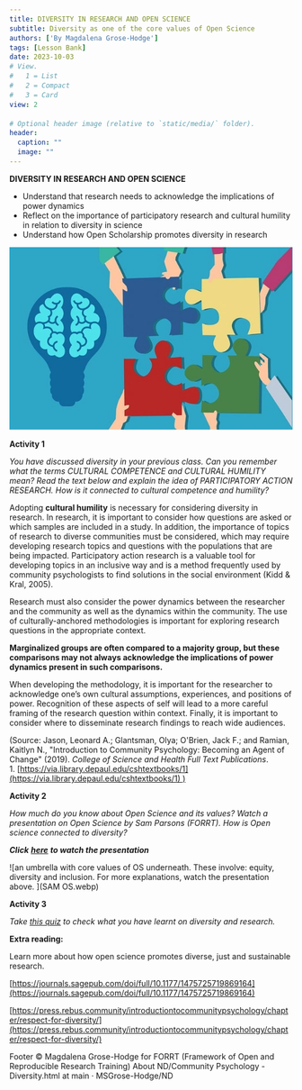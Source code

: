 ```yaml
---
title: DIVERSITY IN RESEARCH AND OPEN SCIENCE
subtitle: Diversity as one of the core values of Open Science
authors: ['By Magdalena Grose-Hodge']
tags: [Lesson Bank]
date: 2023-10-03
# View.
#   1 = List
#   2 = Compact
#   3 = Card
view: 2

# Optional header image (relative to `static/media/` folder).
header:
  caption: ""
  image: ""
---
```



**DIVERSITY IN RESEARCH AND OPEN SCIENCE**

*   Understand that research needs to acknowledge the implications of power dynamics
*   Reflect on the importance of participatory research and cultural humility in relation to diversity in science
*   Understand how Open Scholarship promotes diversity in research

![a picture illustrating collaborative approach to research](../images/research.webp)


**Activity 1**

_You have discussed diversity in your previous class. Can you remember what the terms CULTURAL COMPETENCE and CULTURAL HUMILITY mean? Read the text below and explain the idea of PARTICIPATORY ACTION RESEARCH. How is it connected to cultural competence and humility?_


Adopting **cultural humility** is necessary for considering diversity in research. In research, it is important to consider how questions are asked or which samples are included in a study. In addition, the importance of topics of research to diverse communities must be considered, which may require developing research topics and questions with the populations that are being impacted. Participatory action research is a valuable tool for developing topics in an inclusive way and is a method frequently used by community psychologists to find solutions in the social environment (Kidd & Kral, 2005).

Research must also consider the power dynamics between the researcher and the community as well as the dynamics within the community. The use of culturally-anchored methodologies is important for exploring research questions in the appropriate context.

**Marginalized groups are often compared to a majority group, but these comparisons may not always acknowledge the implications of power dynamics present in such comparisons.** 

When developing the methodology, it is important for the researcher to acknowledge one’s own cultural assumptions, experiences, and positions of power. Recognition of these aspects of self will lead to a more careful framing of the research question within context. Finally, it is important to consider where to disseminate research findings to reach wide audiences.

(Source: Jason, Leonard A.; Glantsman, Olya; O'Brien, Jack F.; and Ramian, Kaitlyn N., "Introduction to Community Psychology: Becoming an Agent of Change" (2019). _College of Science and Health Full Text Publications_. 1. [https://via.library.depaul.edu/cshtextbooks/1](https://via.library.depaul.edu/cshtextbooks/1) )

**Activity 2**

_How much do you know about Open Science and its values? Watch a presentation on Open Science by Sam Parsons (FORRT). How is Open science connected to diversity?_


_**Click**_ **[_here_](https://www.youtube.com/watch?v=axiZhCkMiDc)** _**to watch the presentation**_

![an umbrella with core values of OS underneath. These involve: equity, diversity and inclusion. For more explanations, watch the presentation above. ](SAM OS.webp)


**Activity 3**

_Take [this quiz](https://press.rebus.community/introductiontocommunitypsychology/chapter/chapter-8-quiz/) to check what you have learnt on diversity and research._

**Extra reading:**

Learn more about how open science promotes diverse, just and sustainable research.

[https://journals.sagepub.com/doi/full/10.1177/1475725719869164](https://journals.sagepub.com/doi/full/10.1177/1475725719869164)

[https://press.rebus.community/introductiontocommunitypsychology/chapter/respect-for-diversity/](https://press.rebus.community/introductiontocommunitypsychology/chapter/respect-for-diversity/)



Footer © Magdalena Grose-Hodge for FORRT (Framework of Open and Reproducible Research Training) About ND/Community Psychology - Diversity.html at main · MSGrose-Hodge/ND

